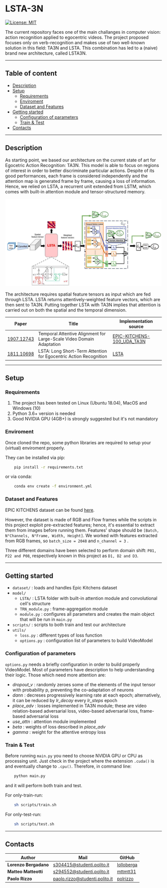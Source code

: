 # LSTA-3N

[![License: MIT](https://img.shields.io/badge/License-MIT-yellow.svg)](https://opensource.org/licenses/MIT)

The current repository faces one of the main challanges in computer vision: action recognition applied to egocentric videos.
The project proposed focuses only on verb-recognition and makes use of two well-known solution in this field: TA3N and LSTA.
This combination has led to a (naive) brand new architecture, called LSTA3N.

--------------------------------------------------------------

## Table of content
- [Description](#description)
- [Setup](#setup)
  - [Requirements](#requirements)
  - [Enviroment](#enviroment)
  - [Dataset and Features](#dataset-and-features)
- [Getting started](#getting-started)
    - [Configuration of parameters](#configuration-of-parameters)
    - [Train & Test](#train--test)
- [Contacts](#contacts)

--------------------------------------------------------------

## Description
As starting point, we based our architecture on the current state of art for Egocetric Action Recognition: TA3N. 
This model is able to focus on regions of interest in order to better discriminate particular actions.
Despite of its good performances, each frame is considered independently and the attention map is generated frame by frame, causing a loss of information.
Hence, we relied on LSTA, a recurrent unit extended from LSTM, which comes with built-in attention module and tensor-structured memory.

<p align="center"><img src="model/Architecture.jpg" alt="LSTA3N_Architecture" width="700"/></p>

The architecture requires spatial feature tensors as input which are fed through LSTA. 
LSTA returns attentively-weighted feature vectors, which are then sent to TA3N.
Putting together LSTA with TA3N implies that attention is carried out on both the spatial and the temporal dimension.

| Paper | Title | Implementation source |
| ----- | ----- | --------------------- |
| [1907.12743](https://arxiv.org/abs/1907.12743) | Temporal Attentive Alignment for Large-Scale Video Domain Adaptation | [EPIC-KITCHENS-100_UDA_TA3N](https://github.com/jonmun/EPIC-KITCHENS-100_UDA_TA3N) |
| [1811.10698](https://arxiv.org/abs/1811.10698) | LSTA: Long Short-Term Attention for Egocentric Action Recognition | [LSTA](https://github.com/swathikirans/LSTA) |

--------------------------------------------------------------

## Setup

### Requirements
1. The project has been tested on Linux (Ubuntu 18.04), MacOS and Windows (10)
2. Python 3.6+ version is needed
3. Good NVIDIA GPU (4GB+) is strongly suggested but it's not mandatory

### Enviroment
Once cloned the repo, some python libraries are required to setup your (virtual) enviroment properly.


They can be installed via pip:
```bash
    pip install -r requirements.txt
```

or via conda:
```bash
    conda env create -f environment.yml
```

### Dataset and Features
EPIC KITCHENS dataset can be found [here](https://epic-kitchens.github.io/2022). 

However, the dataset is made of RGB and Flow frames while the scripts in this project exploit pre-extracted features; hence, it's essential to extract them from images before running them. Features' shape should be `[Batch, N°Channels, N°Frame, Width, Height]`. We worked with features extracted from RGB frames, so `batch_size = 2048` and `n_channel = 3` .

Three different domains have been selected to perform domain shift: `P01, P22 and P08`, respectively known in this project as `D1, D2 and D3`.

--------------------------------------------------------------

## Getting started

* `dataset/` : loads and handles Epic Kitchens dataset
* `model/`
    * `LSTA/` : LSTA folder with built-in attention module and convolutional cell's structure
    * `TRN_module.py` : frame-aggregation module
    * `module.py` : configures all parameters and creates the main object that will be run in `main.py`
* `scripts/` : scripts to both train and test our architecture
* `utils/`
    * `loss.py` : different types of loss function
    * `options.py` : configuration list of parameters to build VideoModel

### Configuration of parameters
`options.py` needs a briefly configuration in order to build properly VideoModel. Most of parameters have description to help understanding their logic.
Those which need more attention are:

* *dropout_v* : randomly zeroes some of the elements of the input tensor with probability p, preventing the co-adaptation of neurons
* *dann* : decreses progressively learning rate at each epoch; alternatively, it can be reduced by *lr_decay* every *lr_steps* epoch
* *place_adv* : losses implemented in TA3N module; these are  video relation-based adversarial loss, video-based adversarial loss, frame-based adversarial loss
* *use_attn* : attention module implemented
* *beta* : weights of loss described in *place_adv*
* *gamma* : weight for the attentive entropy loss

### Train & Test
Before running `main.py` you need to choose NVIDIA GPU or CPU as processing unit. Just check in the project where the extension `.cuda()` is and eventually change to `.cpu()`. Therefore, in command line:

```bash
    python main.py
```
and it will perform both train and test.

For only-train-run:
```sh
    sh scripts/train.sh
```

For only-test-run:
```sh
    sh scripts/test.sh
```

--------------------------------------------------------------

## Contacts

| Author | Mail | GitHub | 
| ------ | ---- | ------ |
| **Lorenzo Bergadano** | s304415@studenti.polito.it | [lolloberga](https://github.com/lolloberga) |
| **Matteo Matteotti** | s294552@studenti.polito.it | [mttmtt31](https://github.com/mttmtt31) |
| **Paolo Rizzo** | paolo.rizzo@studenti.polito.it | [polrizzo](https://github.com/polrizzo) |


